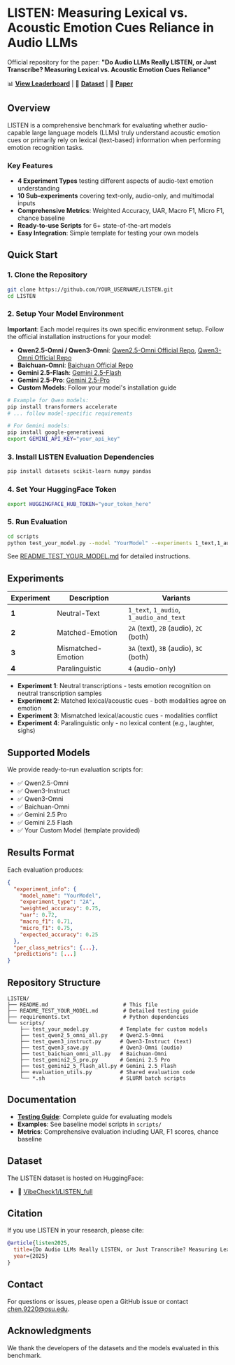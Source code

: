 # LISTEN: Measuring Lexical vs. Acoustic Emotion Cues Reliance in Audio LLMs

Official repository for the paper: **"Do Audio LLMs Really LISTEN, or Just Transcribe? Measuring Lexical vs. Acoustic Emotion Cues Reliance"**

📊 **[View Leaderboard](https://delijingyic.github.io/LISTEN/)** | 🤗 **[Dataset](https://huggingface.co/datasets/VibeCheck1/LISTEN_full)** | 📄 **[Paper](#citation)**

## Overview

LISTEN is a comprehensive benchmark for evaluating whether audio-capable large language models (LLMs) truly understand acoustic emotion cues or primarily rely on lexical (text-based) information when performing emotion recognition tasks.

### Key Features

- **4 Experiment Types** testing different aspects of audio-text emotion understanding
- **10 Sub-experiments** covering text-only, audio-only, and multimodal inputs
- **Comprehensive Metrics**: Weighted Accuracy, UAR, Macro F1, Micro F1, chance baseline
- **Ready-to-use Scripts** for 6+ state-of-the-art models
- **Easy Integration**: Simple template for testing your own models

## Quick Start

### 1. Clone the Repository

```bash
git clone https://github.com/YOUR_USERNAME/LISTEN.git
cd LISTEN
```

### 2. Setup Your Model Environment

**Important**: Each model requires its own specific environment setup. Follow the official installation instructions for your model:

- **Qwen2.5-Omni / Qwen3-Omni**: [Qwen2.5-Omni Official Repo](https://github.com/QwenLM/Qwen2.5-Omni), [Qwen3-Omni Official Repo](https://github.com/QwenLM/Qwen3-Omni)
- **Baichuan-Omni**: [Baichuan Official Repo](https://github.com/baichuan-inc/Baichuan-Omni-1.5)
- **Gemini 2.5-Flash**: [Gemini 2.5-Flash](https://cloud.google.com/vertex-ai/generative-ai/docs/models/gemini/2-5-flash)
- **Gemini 2.5-Pro**: [Gemini 2.5-Pro](https://cloud.google.com/vertex-ai/generative-ai/docs/models/gemini/2-5-pro)
- **Custom Models**: Follow your model's installation guide

```bash
# Example for Qwen models:
pip install transformers accelerate
# ... follow model-specific requirements

# For Gemini models:
pip install google-generativeai
export GEMINI_API_KEY="your_api_key"
```

### 3. Install LISTEN Evaluation Dependencies

```bash
pip install datasets scikit-learn numpy pandas
```

### 4. Set Your HuggingFace Token

```bash
export HUGGINGFACE_HUB_TOKEN="your_token_here"
```

### 5. Run Evaluation

```bash
cd scripts
python test_your_model.py --model "YourModel" --experiments 1_text,1_audio,1_audio_and_text,2A,2B,2C,3A,3B,3C,4
```

See [README_TEST_YOUR_MODEL.md](README_TEST_YOUR_MODEL.md) for detailed instructions.

## Experiments

| Experiment | Description | Variants |
|------------|-------------|----------|
| **1** | Neutral-Text | `1_text`, `1_audio`, `1_audio_and_text` |
| **2** | Matched-Emotion | `2A` (text), `2B` (audio), `2C` (both) |
| **3** | Mismatched-Emotion | `3A` (text), `3B` (audio), `3C` (both) |
| **4** | Paralinguistic | `4` (audio-only) |

- **Experiment 1**: Neutral transcriptions - tests emotion recognition on neutral transcription samples
- **Experiment 2**: Matched lexical/acoustic cues - both modalities agree on emotion
- **Experiment 3**: Mismatched lexical/acoustic cues - modalities conflict
- **Experiment 4**: Paralinguistic only - no lexical content (e.g., laughter, sighs)

## Supported Models

We provide ready-to-run evaluation scripts for:

- ✅ Qwen2.5-Omni
- ✅ Qwen3-Instruct
- ✅ Qwen3-Omni 
- ✅ Baichuan-Omni
- ✅ Gemini 2.5 Pro
- ✅ Gemini 2.5 Flash
- ✅ Your Custom Model (template provided)

## Results Format

Each evaluation produces:
```json
{
  "experiment_info": {
    "model_name": "YourModel",
    "experiment_type": "2A",
    "weighted_accuracy": 0.75,
    "uar": 0.72,
    "macro_f1": 0.71,
    "micro_f1": 0.75,
    "expected_accuracy": 0.25
  },
  "per_class_metrics": {...},
  "predictions": [...]
}
```

## Repository Structure

```
LISTEN/
├── README.md                        # This file
├── README_TEST_YOUR_MODEL.md        # Detailed testing guide
├── requirements.txt                 # Python dependencies
└── scripts/
    ├── test_your_model.py          # Template for custom models
    ├── test_qwen2_5_omni_all.py    # Qwen2.5-Omni
    ├── test_qwen3_instruct.py      # Qwen3-Instruct (text)
    ├── test_qwen3_save.py          # Qwen3-Omni (audio)
    ├── test_baichuan_omni_all.py   # Baichuan-Omni
    ├── test_gemini2_5_pro.py       # Gemini 2.5 Pro
    ├── test_gemini2_5_flash_all.py # Gemini 2.5 Flash
    ├── evaluation_utils.py         # Shared evaluation code
    └── *.sh                        # SLURM batch scripts
```

## Documentation

- **[Testing Guide](README_TEST_YOUR_MODEL.md)**: Complete guide for evaluating models
- **Examples**: See baseline model scripts in `scripts/`
- **Metrics**: Comprehensive evaluation including UAR, F1 scores, chance baseline

## Dataset

The LISTEN dataset is hosted on HuggingFace:
- 🤗 [VibeCheck1/LISTEN_full](https://huggingface.co/datasets/VibeCheck1/LISTEN_full)

## Citation

If you use LISTEN in your research, please cite:

```bibtex
@article{listen2025,
  title={Do Audio LLMs Really LISTEN, or Just Transcribe? Measuring Lexical vs. Acoustic Emotion Cues Reliance},
  year={2025}
}
```

## Contact

For questions or issues, please open a GitHub issue or contact chen.9220@osu.edu.

## Acknowledgments

We thank the developers of the datasets and the models evaluated in this benchmark.

